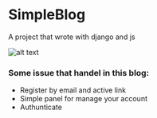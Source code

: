 # SimpleBlog
A project that wrote with django and js


![alt text](https://imagizer.imageshack.com/img923/2043/3r81cH.png)


### Some issue that handel in this blog: ### 
   - Register by email and active link
   - Simple panel for manage your account
   - Authunticate 
